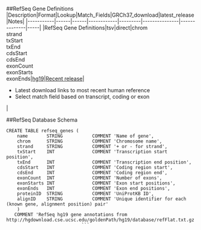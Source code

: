 ##RefSeq Gene Definitions
|Description|Format|Lookup|Match_Fields|GRCh37_download|latest_release|Notes|
|-----------|------|------|------------|---------|---------------|--------------|-----|
|RefSeq Gene Definitions|tsv|direct|chrom<br>strand<br>txStart<br>txEnd<br>cdsStart<br>cdsEnd<br>exonCount<br>exonStarts<br>exonEnds|[hg19](http://hgdownload.cse.ucsc.edu/goldenPath/hg19/database/refFlat.txt.gz)|[Recent release](http://hgdownload.cse.ucsc.edu/goldenPath/currentGenomes/Homo_sapiens/database/refFlat.txt.gz)|<ul><li>Latest download links to most recent human reference</li><li>Select match field based on transcript, coding or exon</li></ul>|

##RefSeq Database Schema
```Mysql
CREATE TABLE refseq_genes (
    name       STRING           COMMENT 'Name of gene',
    chrom      STRING           COMMENT 'Chromosome name',
    strand     STRING           COMMENT '+ or - for strand',
    txStart    INT              COMMENT 'Transcription start position',
    txEnd      INT              COMMENT 'Transcription end position',
    cdsStart   INT              COMMENT 'Coding region start',
    cdsEnd     INT              COMMENT 'Coding region end',
    exonCount  INT              COMMENT 'Number of exons',
    exonStarts INT              COMMENT 'Exon start positions',
    exonEnds   INT              COMMENT 'Exon end positions',
    proteinID  STRING           COMMENT 'UniProtKB ID',
    alignID    STRING           COMMENT 'Unique identifier for each (known gene, alignment position) pair'
    )
   COMMENT 'RefSeq hg19 gene annotations from http://hgdownload.cse.ucsc.edu/goldenPath/hg19/database/refFlat.txt.gz'
						    ```